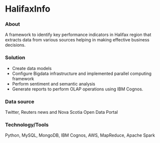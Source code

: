 # HalifaxInfo

### About 
A framework to identify key performance indicators in Halifax region that extracts data from various sources helping in making effective business decisions.
 	
### Solution 
- Create data models
- Configure Bigdata infrastructure and implemented parallel computing framework
- Perform sentiment and semantic analysis
- Generate reports to perform OLAP operations using IBM Cognos.

### Data source
Twitter, Reuters news and Nova Scotia Open Data Portal

### Technology/Tools
Python, MySQL, MongoDB, IBM Cognos, AWS, MapReduce, Apache Spark
